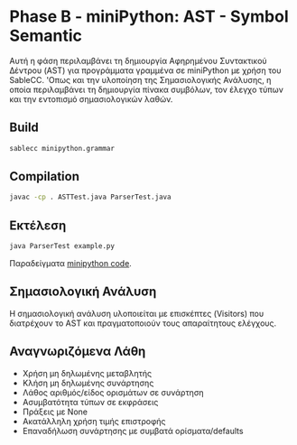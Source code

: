 # Phase B - miniPython: AST - Symbol Semantic

Αυτή η φάση περιλαμβάνει τη δημιουργία Αφηρημένου Συντακτικού Δέντρου (AST) για προγράμματα γραμμένα σε miniPython με χρήση του SableCC. 'Οπως και την υλοποίηση της Σημασιολογικής Ανάλυσης, η οποία περιλαμβάνει τη δημιουργία πίνακα συμβόλων, τον έλεγχο τύπων και την εντοπισμό σημασιολογικών λαθών.

## Build 
```bash
sablecc minipython.grammar
```
## Compilation
```bash
javac -cp . ASTTest.java ParserTest.java
```

## Εκτέλεση
```bash
java ParserTest example.py
```

Παραδείγματα [minipython code](https://github.com/Anthippi/MiniPythonCompiler/tree/main/Phase%20B/examples).

## Σημασιολογική Ανάλυση
Η σημασιολογική ανάλυση υλοποιείται με επισκέπτες (Visitors) που διατρέχουν το AST και πραγματοποιούν τους απαραίτητους ελέγχους.

## Αναγνωριζόμενα Λάθη
- Χρήση μη δηλωμένης μεταβλητής
- Κλήση μη δηλωμένης συνάρτησης
- Λάθος αριθμός/είδος ορισμάτων σε συνάρτηση
- Ασυμβατότητα τύπων σε εκφράσεις
- Πράξεις με None
- Ακατάλληλη χρήση τιμής επιστροφής
- Επαναδήλωση συνάρτησης με συμβατά ορίσματα/defaults
